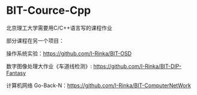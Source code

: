 # BIT-Cource-Cpp
北京理工大学需要用C/C++语言写的课程作业

部分课程在另一个项目：

操作系统实验：https://github.com/I-Rinka/BIT-OSD

数字图像处理大作业《车道线检测》: https://github.com/I-Rinka/BIT-DIP-Fantasy

计算机网络 Go-Back-N：https://github.com/I-Rinka/BIT-ComputerNetWork
